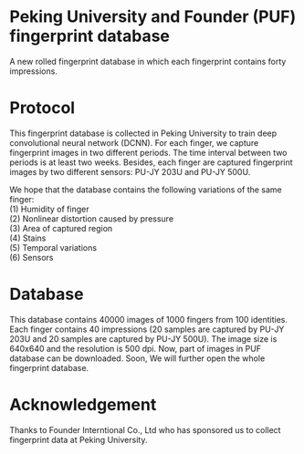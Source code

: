 # Peking University and Founder (PUF) fingerprint database
A new rolled fingerprint database in which each fingerprint contains forty impressions.

# Protocol
This fingerprint database is collected in Peking University to train deep convolutional neural network (DCNN). For each finger, we capture fingerprint images in two different periods. The time interval between two periods is at least two weeks. Besides, each finger are captured fingerprint images by two different sensors: PU-JY 203U and PU-JY 500U.

We hope that the database contains the following variations of the same finger:    
(1) Humidity of finger   
(2) Nonlinear distortion caused by pressure   
(3) Area of captured region   
(4) Stains   
(5) Temporal variations   
(6) Sensors   

# Database
This database contains 40000 images of 1000 fingers from 100 identities. Each finger contains 40 impressions (20 samples are captured by PU-JY 203U and 20 samples are captured by PU-JY 500U). The image size is 640x640 and the resolution is 500 dpi. Now, part of images in PUF database can be downloaded. Soon, We will further open the whole fingerprint database.

# Acknowledgement
Thanks to Founder Interntional Co., Ltd who has sponsored us to collect fingerprint data at Peking University.
